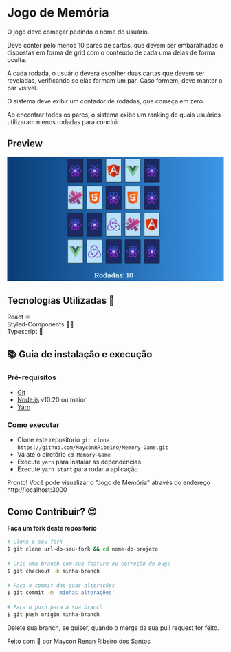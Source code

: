 # Jogo de Memória

O jogo deve começar pedindo o nome do usuário.

Deve conter pelo menos 10 pares de cartas, que devem ser embaralhadas e dispostas em forma de grid com o conteúdo de cada uma delas de forma oculta.

A cada rodada, o usuário deverá escolher duas cartas que devem ser reveladas, verificando se elas formam um par. Caso formem, deve manter o par visível.

O sistema deve exibir um contador de rodadas, que começa em zero.

Ao encontrar todos os pares, o sistema exibe um ranking de quais usuários utilizaram menos rodadas para concluir.

## Preview

<p align="center">
  <img src=".github/MemoryGame.png" />
</p>

## Tecnologias Utilizadas 🚀

React ⚛️ <br />
Styled-Components 💅🏻 <br />
Typescript 🦕

## :books: Guia de instalação e execução

### Pré-requisitos

- [Git](https://git-scm.com/)
- [Node.js](https://nodejs.org/en/) v10.20 ou maior
- [Yarn](https://yarnpkg.com/)

### Como executar

- Clone este repositório `git clone https://github.com/MayconRRibeiro/Memory-Game.git`
- Vá até o diretório `cd Memory-Game`
- Execute `yarn` para instalar as dependências
- Execute `yarn start` para rodar a aplicação

Pronto! Você pode visualizar o "Jogo de Memória" através do endereço http://localhost:3000

## Como Contribuir? 😍

**Faça um fork deste repositório**

```bash
# Clone o seu fork
$ git clone url-do-seu-fork && cd nome-do-projeto

# Crie uma branch com sua feature ou correção de bugs
$ git checkout -b minha-branch

# Faça o commit das suas alterações
$ git commit -m 'minhas alterações'

# Faça o push para a sua branch
$ git push origin minha-branch
```

Delete sua branch, se quiser, quando o merge da sua pull request for feito. <br />

Feito com 💜 por Maycon Renan Ribeiro dos Santos
